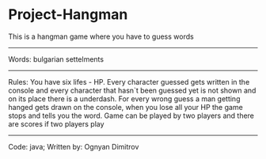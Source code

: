 # Project-Hangman
This is a hangman game where you have to guess words
___________________________________________________________
Words: bulgarian settelments
___________________________________________________________
Rules: You have six lifes - HP. Every character guessed
gets written in the console and every character that
hasn`t been guessed yet is not shown and on its place
there is a underdash. For every wrong guess a man getting
hanged gets drawn on the console, when you lose all your
HP the game stops and tells you the word. Game can be played
by two players and there are scores if two players play
____________________________________________________________
Code: java;
Written by: Ognyan Dimitrov
